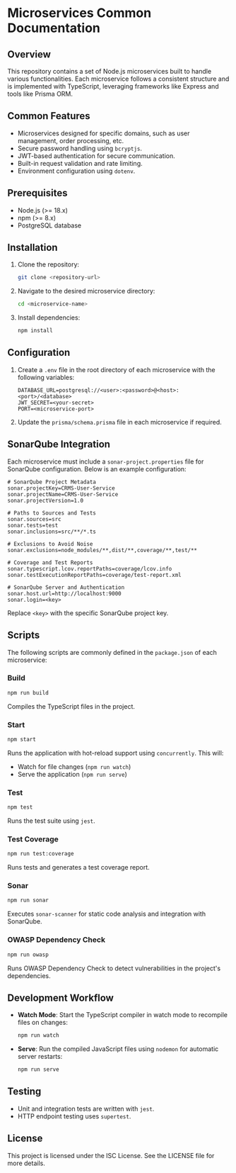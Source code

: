 # Microservices Common Documentation

## Overview
This repository contains a set of Node.js microservices built to handle various functionalities. Each microservice follows a consistent structure and is implemented with TypeScript, leveraging frameworks like Express and tools like Prisma ORM.

## Common Features
- Microservices designed for specific domains, such as user management, order processing, etc.
- Secure password handling using `bcryptjs`.
- JWT-based authentication for secure communication.
- Built-in request validation and rate limiting.
- Environment configuration using `dotenv`.

## Prerequisites
- Node.js (>= 18.x)
- npm (>= 8.x)
- PostgreSQL database

## Installation
1. Clone the repository:
   ```bash
   git clone <repository-url>
   ```
2. Navigate to the desired microservice directory:
   ```bash
   cd <microservice-name>
   ```
3. Install dependencies:
   ```bash
   npm install
   ```

## Configuration
1. Create a `.env` file in the root directory of each microservice with the following variables:
   ```env
   DATABASE_URL=postgresql://<user>:<password>@<host>:<port>/<database>
   JWT_SECRET=<your-secret>
   PORT=<microservice-port>
   ```
2. Update the `prisma/schema.prisma` file in each microservice if required.

## SonarQube Integration
Each microservice must include a `sonar-project.properties` file for SonarQube configuration. Below is an example configuration:

```properties
# SonarQube Project Metadata
sonar.projectKey=CRMS-User-Service
sonar.projectName=CRMS-User-Service
sonar.projectVersion=1.0

# Paths to Sources and Tests
sonar.sources=src
sonar.tests=test
sonar.inclusions=src/**/*.ts

# Exclusions to Avoid Noise
sonar.exclusions=node_modules/**,dist/**,coverage/**,test/**

# Coverage and Test Reports
sonar.typescript.lcov.reportPaths=coverage/lcov.info
sonar.testExecutionReportPaths=coverage/test-report.xml

# SonarQube Server and Authentication
sonar.host.url=http://localhost:9000
sonar.login=<key>
```
Replace `<key>` with the specific SonarQube project key.

## Scripts
The following scripts are commonly defined in the `package.json` of each microservice:

### Build
```bash
npm run build
```
Compiles the TypeScript files in the project.

### Start
```bash
npm start
```
Runs the application with hot-reload support using `concurrently`. This will:
- Watch for file changes (`npm run watch`)
- Serve the application (`npm run serve`)

### Test
```bash
npm test
```
Runs the test suite using `jest`.

### Test Coverage
```bash
npm run test:coverage
```
Runs tests and generates a test coverage report.

### Sonar
```bash
npm run sonar
```
Executes `sonar-scanner` for static code analysis and integration with SonarQube.

### OWASP Dependency Check
```bash
npm run owasp
```
Runs OWASP Dependency Check to detect vulnerabilities in the project's dependencies.

## Development Workflow
- **Watch Mode**: Start the TypeScript compiler in watch mode to recompile files on changes:
  ```bash
  npm run watch
  ```
- **Serve**: Run the compiled JavaScript files using `nodemon` for automatic server restarts:
  ```bash
  npm run serve
  ```

## Testing
- Unit and integration tests are written with `jest`.
- HTTP endpoint testing uses `supertest`.

## License
This project is licensed under the ISC License. See the LICENSE file for more details.
